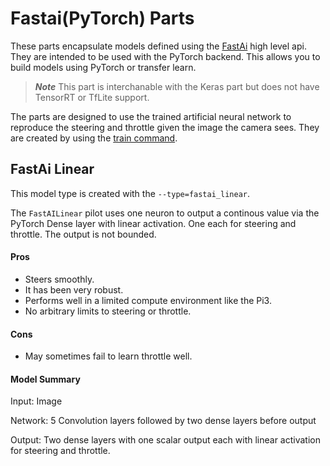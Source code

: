 # Fastai(PyTorch) Parts

These parts encapsulate models defined using the [FastAi](https://docs.fast.ai/) high level api. They are intended to be used with the PyTorch backend. This allows you to build models using PyTorch or transfer learn.

 > _**Note**_ This part is interchanable with the Keras part but does not have TensorRT or TfLite support.
 

The parts are designed to use the trained artificial neural network to reproduce the steering and throttle given the image the camera sees. They are created by using the [train command](/guide/train_autopilot/).

## FastAi Linear

This model type is created with the `--type=fastai_linear`. 

The `FastAILinear` pilot uses one neuron to output a continous value via the 
PyTorch Dense layer with linear activation. One each for steering and throttle.
The output is not bounded.

#### Pros

* Steers smoothly. 
* It has been very robust.
* Performs well in a limited compute environment like the Pi3.
* No arbitrary limits to steering or throttle.

#### Cons

* May sometimes fail to learn throttle well.

#### Model Summary

Input: Image

Network: 5 Convolution layers followed by two dense layers before output

Output: Two dense layers with one scalar output each with linear activation for steering and throttle.

